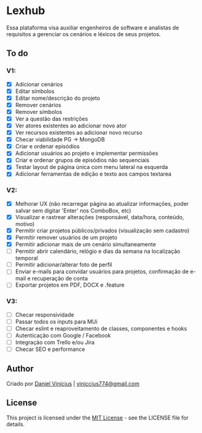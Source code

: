 # Lexhub
Essa plataforma visa auxiliar engenheiros de software e analistas de requisitos a gerenciar os cenários e léxicos de seus projetos.

## To do

### V1:
- [x] Adicionar cenários
- [x] Editar símbolos
- [x] Editar nome/descrição do projeto
- [x] Remover cenários
- [x] Remover símbolos
- [x] Ver a questão das restrições
- [x] Ver atores existentes ao adicionar novo ator
- [x] Ver recursos existentes ao adicionar novo recurso
- [x] Checar viabilidade PG -> MongoDB
- [x] Criar e ordenar episódios
- [x] Adicionar usuários ao projeto e implementar permissões
- [x] Criar e ordenar grupos de episódios não sequenciais
- [x] Testar layout de página única com menu lateral na esquerda
- [x] Adicionar ferramentas de edição e texto aos campos textarea

### V2:
- [x] Melhorar UX (não recarregar página ao atualizar informações, poder salvar sem digitar 'Enter' nos ComboBox, etc)
- [x] Visualizar e rastrear alterações (responsável, data/hora, conteúdo, motivo)
- [x] Permitir criar projetos públicos/privados (visualização sem cadastro)
- [x] Permitir remover usuários de um projeto
- [x] Permitir adicionar mais de um cenário simultaneamente
- [ ] Permitir abrir calendário, relógio e dias da semana na localização temporal
- [ ] Permitir adicionar/alterar foto de perfil
- [ ] Enviar e-mails para convidar usuários para projetos, confirmação de e-mail e recuperação de conta
- [ ] Exportar projetos em PDF, DOCX e .feature

### V3:
- [ ] Checar responsividade
- [ ] Passar todos os inputs para MUi
- [ ] Checar eslint e reaproveitamento de classes, componentes e hooks
- [ ] Autenticação com Google / Facebook
- [ ] Integração com Trello e/ou Jira
- [ ] Checar SEO e performance

## Author
Criado por  [Daniel Vinícius](https://github.com/danvinicius) | <viniccius774@gmail.com>

## License
This project is licensed under the [MIT License](https://opensource.org/license/mit) - see the LICENSE file for details.

